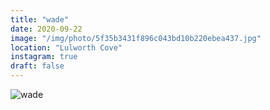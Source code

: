 ```yaml
---
title: "wade"
date: 2020-09-22
image: "/img/photo/5f35b3431f896c043bd10b220ebea437.jpg"
location: "Lulworth Cove"
instagram: true
draft: false
---
```


![wade](/img/photo/5f35b3431f896c043bd10b220ebea437.jpg)
